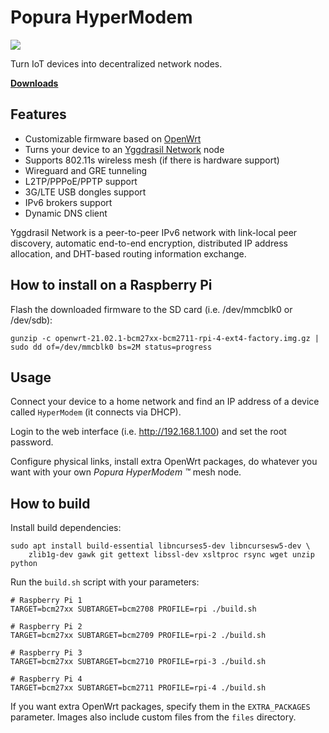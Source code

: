 # Popura HyperModem

<img src="https://raw.githubusercontent.com/popura-network/HyperModem/master/img/hypermodem.jpg">

Turn IoT devices into decentralized network nodes. 

**[Downloads](https://github.com/popura-network/HyperModem/releases)**

## Features

* Customizable firmware based on [OpenWrt](https://openwrt.org)
* Turns your device to an [Yggdrasil Network](https://yggdrasil-network.github.io) node
* Supports 802.11s wireless mesh (if there is hardware support)
* Wireguard and GRE tunneling
* L2TP/PPPoE/PPTP support
* 3G/LTE USB dongles support
* IPv6 brokers support
* Dynamic DNS client

Yggdrasil Network is a peer-to-peer IPv6 network with link-local peer discovery, automatic end-to-end encryption, distributed IP address allocation, and DHT-based routing information exchange.

## How to install on a Raspberry Pi

Flash the downloaded firmware to the SD card (i.e. /dev/mmcblk0 or /dev/sdb):

```
gunzip -c openwrt-21.02.1-bcm27xx-bcm2711-rpi-4-ext4-factory.img.gz | sudo dd of=/dev/mmcblk0 bs=2M status=progress
```

## Usage

Connect your device to a home network and find an IP address of a device called `HyperModem` (it connects via DHCP).

Login to the web interface (i.e. http://192.168.1.100) and set the root password.

Configure physical links, install extra OpenWrt packages, do whatever you want with your own *Popura HyperModem ™* mesh node.

## How to build

Install build dependencies:

```
sudo apt install build-essential libncurses5-dev libncursesw5-dev \
    zlib1g-dev gawk git gettext libssl-dev xsltproc rsync wget unzip python
```

Run the `build.sh` script with your parameters:

```
# Raspberry Pi 1
TARGET=bcm27xx SUBTARGET=bcm2708 PROFILE=rpi ./build.sh

# Raspberry Pi 2
TARGET=bcm27xx SUBTARGET=bcm2709 PROFILE=rpi-2 ./build.sh

# Raspberry Pi 3
TARGET=bcm27xx SUBTARGET=bcm2710 PROFILE=rpi-3 ./build.sh

# Raspberry Pi 4
TARGET=bcm27xx SUBTARGET=bcm2711 PROFILE=rpi-4 ./build.sh
```

If you want extra OpenWrt packages, specify them in the `EXTRA_PACKAGES` parameter.
Images also include custom files from the `files` directory.
